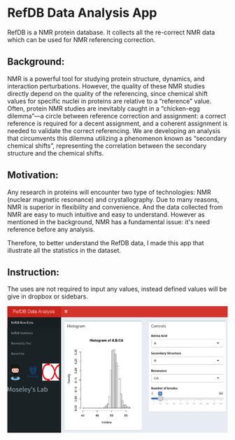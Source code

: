 # RefDB Data Analysis App

RefDB is a NMR protein database. It collects all the re-correct NMR data which can be used for NMR referencing correction. 

## Background: 
NMR is a powerful tool for studying protein structure, dynamics, and interaction perturbations. However, the quality of these NMR studies directly depend on the quality of the referencing, since chemical shift values for specific nuclei in proteins are relative to a “reference” value. Often, protein NMR studies are inevitably caught in a “chicken-egg dilemma”—a circle between reference correction and assignment: a correct reference is required for a decent assignment, and a coherent assignment is needed to validate the correct referencing. 
We are developing an analysis that circumvents this dilemma utilizing a phenomenon known as “secondary chemical shifts”, representing the correlation between the secondary structure and the chemical shifts. 

## Motivation:
Any research in proteins will encounter two type of technologies: NMR (nuclear magnetic resonance) and crystallography. Due to many reasons, NMR is superior in flexibility and convenience. And the data collected from NMR are easy to much intuitive and easy to understand. However as mentioned in the background, NMR has a fundamental issue: it's need reference before any analysis. 

Therefore, to better understand the RefDB data, I made this app that illustrate all the statistics in the dataset. 

## Instruction:
The uses are not required to input any values, instead defined values will be give in dropbox or sidebars. 

![RefDB Raw Data](https://github.com/billchenxi/DataProduct/blob/master/images/RefDBRawData.png)



